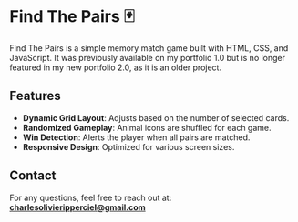 # Find The Pairs 🃏  

Find The Pairs is a simple memory match game built with HTML, CSS, and JavaScript. It was previously available on my portfolio 1.0 but is no longer featured in my new portfolio 2.0, as it is an older project.  

## Features  

- **Dynamic Grid Layout**: Adjusts based on the number of selected cards.  
- **Randomized Gameplay**: Animal icons are shuffled for each game.  
- **Win Detection**: Alerts the player when all pairs are matched.  
- **Responsive Design**: Optimized for various screen sizes.  

## Contact  

For any questions, feel free to reach out at: **charlesolivieripperciel@gmail.com**  
